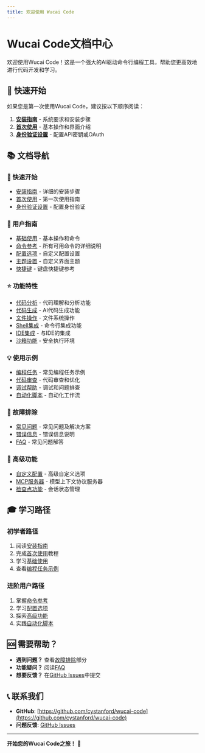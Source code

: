 ```yaml
---
title: 欢迎使用 Wucai Code
---
```


# Wucai Code文档中心

欢迎使用Wucai Code！这是一个强大的AI驱动命令行编程工具，帮助您更高效地进行代码开发和学习。

## 🚀 快速开始

如果您是第一次使用Wucai Code，建议按以下顺序阅读：

1. **[安装指南](/zh/getting-started/installation)** - 系统要求和安装步骤
2. **[首次使用](/zh/getting-started/first-steps)** - 基本操作和界面介绍
3. **[身份验证设置](/zh/getting-started/authentication)** - 配置API密钥或OAuth

## 📚 文档导航

### 🎯 快速开始
- [安装指南](/zh/getting-started/installation) - 详细的安装步骤
- [首次使用](/zh/getting-started/first-steps) - 第一次使用指南
- [身份验证设置](/zh/getting-started/authentication) - 配置身份验证

### 📖 用户指南
- [基础使用](/zh/user-guide/basic-usage) - 基本操作和命令
- [命令参考](/zh/user-guide/commands) - 所有可用命令的详细说明
- [配置选项](/zh/user-guide/configuration) - 自定义配置设置
- [主题设置](/zh/user-guide/themes) - 自定义界面主题
- [快捷键](/zh/user-guide/keyboard-shortcuts) - 键盘快捷键参考

### ⭐ 功能特性
- [代码分析](/zh/features/code-analysis) - 代码理解和分析功能
- [代码生成](/zh/features/code-generation) - AI代码生成功能
- [文件操作](/zh/features/file-operations) - 文件系统操作
- [Shell集成](/zh/features/shell-integration) - 命令行集成功能
- [IDE集成](/zh/features/ide-integration) - 与IDE的集成
- [沙箱功能](/zh/features/sandbox) - 安全执行环境

### 💡 使用示例
- [编程任务](/zh/examples/programming-tasks) - 常见编程任务示例
- [代码审查](/zh/examples/code-review) - 代码审查和优化
- [调试帮助](/zh/examples/debugging) - 调试和问题排查
- [自动化脚本](/zh/examples/automation) - 自动化工作流

### 🔧 故障排除
- [常见问题](/zh/troubleshooting/common-issues) - 常见问题及解决方案
- [错误信息](/zh/troubleshooting/error-messages) - 错误信息说明
- [FAQ](/zh/troubleshooting/faq) - 常见问题解答

### 🔬 高级功能
- [自定义配置](/zh/advanced/customization) - 高级自定义选项
- [MCP服务器](/zh/advanced/mcp-servers) - 模型上下文协议服务器
- [检查点功能](/zh/advanced/checkpointing) - 会话状态管理

## 🎓 学习路径

### 初学者路径
1. 阅读[安装指南](/zh/getting-started/installation)
2. 完成[首次使用](/zh/getting-started/first-steps)教程
3. 学习[基础使用](/zh/user-guide/basic-usage)
4. 查看[编程任务示例](/zh/examples/programming-tasks)

### 进阶用户路径
1. 掌握[命令参考](/zh/user-guide/commands)
2. 学习[配置选项](/zh/user-guide/configuration)
3. 探索[高级功能](/zh/advanced/customization)
4. 实践[自动化脚本](/zh/examples/automation)

## 🆘 需要帮助？

- **遇到问题？** 查看[故障排除](/zh/troubleshooting/common-issues)部分
- **功能疑问？** 阅读[FAQ](/zh/troubleshooting/faq)
- **想要反馈？** 在[GitHub Issues](https://github.com/cystanford/wucai-code/issues)中提交

## 📞 联系我们

- **GitHub**: [https://github.com/cystanford/wucai-code](https://github.com/cystanford/wucai-code)
- **问题反馈**: [GitHub Issues](https://github.com/cystanford/wucai-code/issues)

---

**开始您的Wucai Code之旅！** 🎉
